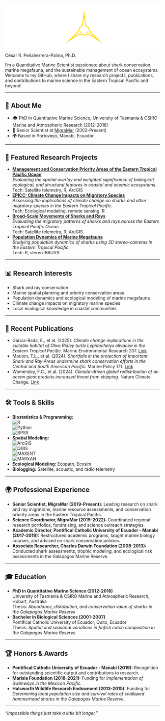 ![Profile Image](profile.png)

César R. Peñaherrera-Palma, Ph.D.

I’m a Quantitative Marine Scientist passionate about shark conservation, marine megafauna, and the sustainable management of ocean ecosystems. Welcome to my GitHub, where I share my research projects, publications, and contributions to marine science in the Eastern Tropical Pacific and beyond!

---

## 🔬 About Me
- 🎓 PhD in Quantitative Marine Science, University of Tasmania & CSIRO Marine and Atmospheric Research (2012-2016)  
- 💼 Senior Scientist at [MigraMar](https://migramar.org/) (2002-Present)
- 🌍 Based in Portoviejo, Manabí, Ecuador  

---

## 🌟 Featured Research Projects
- **[Management and Conservation Priority Areas of the Eastern Tropical Pacific Ocean](link-to-repo)**  
  _Evaluating the spatial overlay and weighted significance of biological, ecological, and structural features in coastal and oceanic ecosystems._  
  Tech: Satellite telemetry, R, ArcGIS  
- **[EPICC: Climate Change Impacts on Migratory Species](link-to-repo)**  
  _Assessing the implications of climate change on sharks and other migratory species in the Eastern Tropical Pacific._  
  Tech: Ecological modeling, remote sensing, R  
- **[Broad-Scale Movements of Sharks and Rays](link-to-repo)**  
  _Evaluating the migratory patterns of sharks and rays across the Eastern Tropical Pacific Ocean._  
  Tech: Satellite telemetry, R, ArcGIS  
- **[Population Dynamics of Marine Megafauna](link-to-repo)**  
  _Studying population dynamics of sharks using 3D stereo-cameras in the Eastern Tropical Pacific._  
  Tech: R, stereo-BRUVS

---

## 📊 Research Interests
- Shark and ray conservation  
- Marine spatial planning and priority conservation areas  
- Population dynamics and ecological modeling of marine megafauna  
- Climate change impacts on migratory marine species  
- Local ecological knowledge in coastal communities  

---

## 📝 Recent Publications
- Garcia-Rada, E., et al. (2025). *Climate change implications in the suitable habitat of Olive Ridley turtle Lepidochelys olivacea in the Eastern Tropical Pacific.* Marine Environmental Research 207. [Link](https://doi.org/10.1016/j.marenvres.2025.107091)  
- Mouton, T.L., et al. (2024). *Shortfalls in the protection of Important Shark and Ray Areas undermine shark conservation efforts in the Central and South American Pacific.* Marine Policy 171. [Link](https://doi.org/10.1016/j.marpol.2024.106448)  
- Womersley, F.C., et al. (2024). *Climate-driven global redistribution of an ocean giant predicts increased threat from shipping.* Nature Climate Change. [Link](https://doi.org/10.1038/s41558-024-02129-5)  

---

## 🛠️ Tools & Skills
- **Biostatistics & Programming:**  
  ![R](https://img.shields.io/badge/R-276DC3?style=for-the-badge&logo=r&logoColor=white)  
  ![Python](https://img.shields.io/badge/python-3670A0?style=for-the-badge&logo=python&logoColor=ffdd54)  
  ![SPSS](https://img.shields.io/badge/SPSS-008080?style=for-the-badge)  
- **Spatial Modeling:**  
  ![ArcGIS](https://img.shields.io/badge/ArcGIS-006400?style=for-the-badge)  
  ![QGIS](https://img.shields.io/badge/QGIS-589632?style=for-the-badge)  
  ![MAXENT](https://img.shields.io/badge/MAXENT-4682B4?style=for-the-badge)  
  ![MARXAN](https://img.shields.io/badge/MARXAN-2F4F4F?style=for-the-badge)  
- **Ecological Modeling:** Ecopath, Ecosim  
- **Biologging:** Satellite, acoustic, and radio telemetry 

---

## 🌍 Professional Experience
- **Senior Scientist, MigraMar (2019-Present):** Leading research on shark and ray migrations, marine resource assessments, and conservation priority areas in the Eastern Tropical Pacific.  
- **Science Coordinator, MigraMar (2019-2022):** Coordinated regional research portfolios, fundraising, and science outreach strategies.  
- **Academic Director, Pontifical Catholic University of Ecuador - Manabí (2017-2019):** Restructured academic programs, taught marine biology courses, and advised on shark conservation policies.  
- **Associate Researcher, Charles Darwin Foundation (2008-2013):** Conducted shark assessments, trophic modeling, and ecological risk assessments in the Galapagos Marine Reserve.  

---

## 🎓 Education
- **PhD in Quantitative Marine Science (2012-2016)**  
  University of Tasmania & CSIRO Marine and Atmospheric Research, Hobart, Australia  
  Thesis: *Abundance, distribution, and conservation value of sharks in the Galapagos Marine Reserve*  
- **Bachelor in Biological Sciences (2001-2007)**  
  Pontifical Catholic University of Ecuador, Quito, Ecuador  
  Thesis: *Spatial and seasonal variations in finfish catch composition in the Galapagos Marine Reserve*  

---

## 🏆 Honors & Awards
- **Pontifical Catholic University of Ecuador - Manabí (2019):** Recognition for outstanding scientific output and contributions to research.  
- **Marisla Foundation (2018-2021):** Funding for *Implementation of Swimways in the Mexican Pacific*.  
- **Halsworth Wildlife Research Endowment (2013-2015):** Funding for *Determining local population size and survival rates of scalloped hammerhead sharks in the Galapagos Marine Reserve*.  

---

*“Impossible things just take a little bit longer.”*
